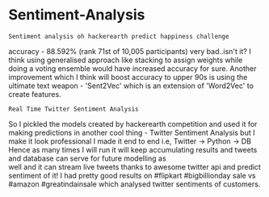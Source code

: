 # Sentiment-Analysis
 	Sentiment analysis oh hackerearth predict happiness challenge 
 accuracy - 88.592% (rank 71st of 10,005 participants) very bad..isn't it? I think using generalised approach like stacking 
 to assign weights while doing a voting ensemble would have increased accuracy for sure. Another improvement which I 
 think will boost accuracy to upper 90s is using the ultimate text weapon - 'Sent2Vec' which is an extension of 
 'Word2Vec' to create features.
 
 	Real Time Twitter Sentiment Analysis
  So I pickled the models created by hackerearth competition and used it for making predictions in another cool thing - 
  Twitter Sentiment Analysis but I make it look professional I made it end to end 
	i.e, Twitter -> Python -> DB 
  Hence as many times I will run it will keep accumulating results and tweets and database can serve for future modelling as   
  well and it can stream live tweets thanks to awesome twitter api and predict sentiment of it! I had pretty good results on #flipkart #bigbillionday sale vs #amazon #greatindainsale which analysed twitter sentiments of customers.
      
    
